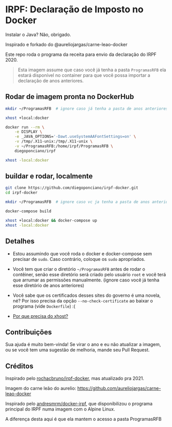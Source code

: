 # IRPF: Declaração de Imposto no Docker
Instalar o Java? Não, obrigado.

Inspirado e forkado do @aureliojargas/carne-leao-docker

Este repo roda o programa da receita para envio da declaração do IRPF 2020.

> Esta imagem assume que caso você já tenha a pasta `ProgramasRFB` ela estará disponível no container para que você possa importar a declaração de anos anteriores.


## Rodar de imagem pronta no DockerHub

```bash
mkdir ~/ProgramasRFB  # ignore caso já tenha a pasta de anos anteriores

xhost +local:docker

docker run --rm \
    -e DISPLAY \
    -e _JAVA_OPTIONS='-Dawt.useSystemAAFontSettings=on' \
    -v /tmp/.X11-unix:/tmp/.X11-unix \
    -v ~/ProgramasRFB:/home/irpf/ProgramasRFB \
    diegoponciano/irpf

xhost -local:docker
```

## buildar e rodar, localmente

```bash
git clone https://github.com/diegoponciano/irpf-docker.git
cd irpf-docker

mkdir ~/ProgramasRFB  # ignore caso vc ja tenha a pasta de anos anteriores

docker-compose build

xhost +local:docker && docker-compose up
xhost -local:docker
```

## Detalhes

- Estou assumindo que você roda o docker e docker-compose sem precisar de `sudo`. Caso contrário, coloque os `sudo` apropriados.

- Você tem que criar o diretório `~/ProgramasRFB` antes de rodar o contêiner, senão esse diretório será criado pelo usuário `root` e você terá que arrumar as permissões manualmente. (ignore caso você já tenha esse diretório de anos anteriores)

- Você sabe que os certificados desses sites do governo é uma novela, né? Por isso precisa da opção `--no-check-certificate` ao baixar o programa (vide `Dockerfile`) :(

- [Por que precisa do xhost?](http://wiki.ros.org/docker/Tutorials/GUI)

## Contribuições

Sua ajuda é muito bem-vinda! Se virar o ano e eu não atualizar a imagem, ou se você tem uma sugestão de melhoria, mande seu Pull Request.

## Créditos

Inspirado pelo [rochacbruno/irpf-docker](https://github.com/rochacbruno/irpf-docker), mas atualizado pra 2021.

Imagem do carne leão do aurelio: https://github.com/aureliojargas/carne-leao-docker

Inspirado pelo [andresmrm/docker-irpf](https://github.com/andresmrm/docker-irpf), que disponibilizou o programa principal do IRPF numa imagem com o Alpine Linux.

A diferença desta aqui é que ela mantem o acesso a pasta ProgramasRFB
